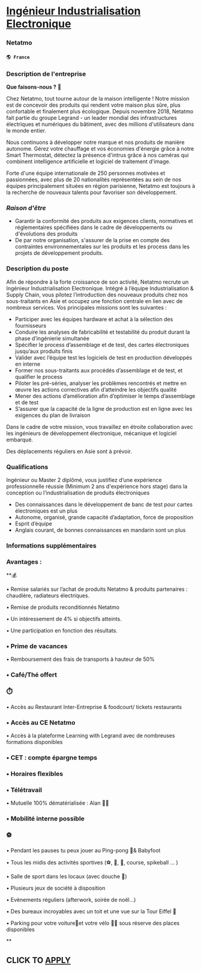 # [Ingénieur Industrialisation Electronique](https://www.remotewlb.com/apply/ingenieur-industrialisation-electronique)  
### Netatmo  
#### `🌎 France`  

### Description de l'entreprise

 **Que faisons-nous ?** 🚀

Chez Netatmo, tout tourne autour de la maison intelligente ! Notre mission est de concevoir des produits qui rendent votre maison plus sûre, plus confortable et finalement plus écologique. Depuis novembre 2018, Netatmo fait partie du groupe Legrand - un leader mondial des infrastructures électriques et numériques du bâtiment, avec des millions d'utilisateurs dans le monde entier.

Nous continuons à développer notre marque et nos produits de manière autonome. Gérez votre chauffage et vos économies d'énergie grâce à notre Smart Thermostat, détectez la présence d'intrus grâce à nos caméras qui combinent intelligence artificielle et logiciel de traitement d'image.

Forte d'une équipe internationale de 250 personnes motivées et passionnées, avec plus de 20 nationalités représentées au sein de nos équipes principalement situées en région parisienne, Netatmo est toujours à la recherche de nouveaux talents pour favoriser son développement.

###  _Raison d'être_

  * Garantir la conformité des produits aux exigences clients, normatives et réglementaires spécifiées dans le cadre de développements ou d'évolutions des produits
  * De par notre organisation, s'assurer de la prise en compte des contraintes environnementales sur les produits et les process dans les projets de développement produits.

### Description du poste

Afin de répondre à la forte croissance de son activité, Netatmo recrute un Ingénieur Industrialisation Electronique. Intégré à l’équipe Industrialisation & Supply Chain, vous pilotez l’introduction des nouveaux produits chez nos sous-traitants en Asie et occupez une fonction centrale en lien avec de nombreux services. Vos principales missions sont les suivantes :

  * Participer avec les équipes hardware et achat à la sélection des fournisseurs
  * Conduire les analyses de fabricabilité et testabilité du produit durant la phase d’ingénierie simultanée
  * Spécifier le process d’assemblage et de test, des cartes électroniques jusqu’aux produits finis
  * Valider avec l’équipe test les logiciels de test en production développés en interne
  * Former nos sous-traitants aux procédés d’assemblage et de test, et qualifier le process
  * Piloter les pré-séries, analyser les problèmes rencontrés et mettre en œuvre les actions correctives afin d’atteindre les objectifs qualité
  * Mener des actions d’amélioration afin d’optimiser le temps d’assemblage et de test
  * S’assurer que la capacité de la ligne de production est en ligne avec les exigences du plan de livraison

Dans le cadre de votre mission, vous travaillez en étroite collaboration avec les ingénieurs de développement électronique, mécanique et logiciel embarqué.

Des déplacements réguliers en Asie sont à prévoir.

### Qualifications

Ingénieur ou Master 2 diplômé, vous justifiez d’une expérience professionnelle réussie (Minimum 2 ans d'expérience hors stage) dans la conception ou l’industrialisation de produits électroniques

  * Des connaissances dans le développement de banc de test pour cartes électroniques est un plus
  * Autonome, organisé, grande capacité d’adaptation, force de proposition
  * Esprit d’équipe
  * Anglais courant, de bonnes connaissances en mandarin sont un plus

### Informations supplémentaires

### Avantages :

**💰

• Remise salariés sur l’achat de produits Netatmo & produits partenaires : chaudière, radiateurs électriques.

• Remise de produits reconditionnés Netatmo

• Un intéressement de 4% si objectifs atteints.

• Une participation en fonction des résultats.

### • Prime de vacances

• Remboursement des frais de transports à hauteur de 50%

### • Café/Thé offert

### ⏱️

• Accès au Restaurant Inter-Entreprise & foodcourt/ tickets restaurants

### • Accès au CE Netatmo

• Accès à la plateforme Learning with Legrand avec de nombreuses formations disponibles

### • CET : compte épargne temps

### • Horaires flexibles

### • Télétravail

• Mutuelle 100% dématérialisée : Alan 👩‍⚕️

### • Mobilité interne possible

### ⚽

• Pendant les pauses tu peux jouer au Ping-pong 🏓& Babyfoot

• Tous les midis des activités sportives (⚽, 🏀, 🧘, course, spikeball … )

• Salle de sport dans les locaux (avec douche 🚿)

• Plusieurs jeux de société à disposition

• Evènements réguliers (afterwork, soirée de noël…)

• Des bureaux incroyables avec un toit et une vue sur la Tour Eiffel 🗼

• Parking pour votre voiture🚗et votre vélo 🚴‍♂️ sous réserve des places disponibles

**

  
## CLICK TO [APPLY](https://www.remotewlb.com/apply/ingenieur-industrialisation-electronique)

